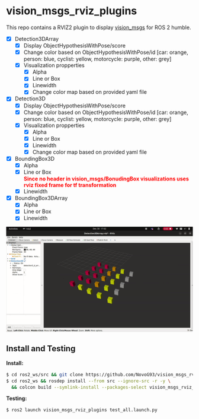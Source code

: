 # vision_msgs_rviz_plugins

This repo contains a RVIZ2 plugin to display [vision_msgs](https://github.com/ros-perception/vision_msgs/tree/ros2) for ROS 2 humble.

- [x] Detection3DArray
  - [x] Display ObjectHypothesisWithPose/score
  - [x] Change color based on ObjectHypothesisWithPose/id [car: orange, person: blue, cyclist: yellow, motorcycle: purple, other: grey]
  - [x] Visualization propperties
    - [x] Alpha
    - [x] Line or Box
    - [x] Linewidth
    - [x] Change color map based on provided yaml file
- [x] Detection3D
  - [x] Display ObjectHypothesisWithPose/score
  - [x] Change color based on ObjectHypothesisWithPose/id [car: orange, person: blue, cyclist: yellow, motorcycle: purple, other: grey]
  - [x] Visualization propperties
    - [x] Alpha
    - [x] Line or Box
    - [x] Linewidth
    - [x] Change color map based on provided yaml file
- [x] BoundingBox3D
    - [x] Alpha
    - [x] Line or Box    
        <span style="color:red">**Since no header in vision_msgs/BonudingBox visualizations uses rviz fixed frame for tf transformation**</span>
    - [x] Linewidth
- [x] BoundingBox3DArray
    - [x] Alpha
    - [x] Line or Box
    - [x] Linewidth

![Bounding Box Array](assets/BBoxArray.gif)

## Install and Testing

__Install:__
```bash
$ cd ros2_ws/src && git clone https://github.com/NovoG93/vision_msgs_rviz_plugins -b humble
$ cd ros2_ws && rosdep install --from src --ignore-src -r -y \
  && colcon build --symlink-install --packages-select vision_msgs_rviz_plugins
```

__Testing:__
```bash
$ ros2 launch vision_msgs_rviz_plugins test_all.launch.py 
```